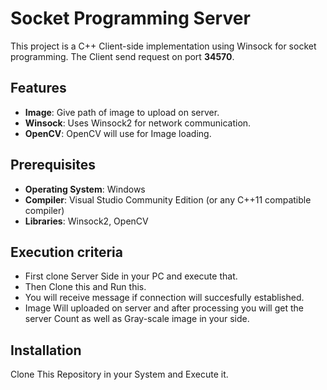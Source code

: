 # Socket Programming Server

This project is a C++ Client-side implementation using Winsock for socket programming. The Client send request on port **34570**.

## Features

- **Image**: Give path of image to upload on server.
- **Winsock**: Uses Winsock2 for network communication.
- **OpenCV**: OpenCV will use for Image loading.

## Prerequisites

- **Operating System**: Windows
- **Compiler**: Visual Studio Community Edition (or any C++11 compatible compiler)
- **Libraries**: Winsock2, OpenCV

## Execution criteria
- First clone Server Side in your PC and execute that.
- Then Clone this and Run this.
- You will receive message if connection will succesfully established.
- Image Will uploaded on server and after processing you will get the server Count as well as Gray-scale image in your side.



## Installation

Clone This Repository in your System and Execute it.

